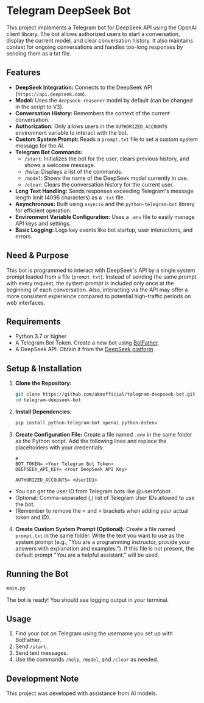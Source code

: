 # Telegram DeepSeek Bot

This project implements a Telegram bot for DeepSeek API using the OpenAI client library. The bot allows authorized users to start a conversation, display the current model, and clear conversation history. It also maintains context for ongoing conversations and handles too-long responses by sending them as a txt file.

## Features

* **DeepSeek Integration:** Connects to the DeepSeek API (`https://api.deepseek.com`).
* **Model:** Uses the `deepseek-reasoner` model by default (can be changed in the script to V3).
* **Conversation History:** Remembers the context of the current conversation.
* **Authorization:** Only allows users in the `AUTHORIZED_ACCOUNTS` environment variable to interact with the bot.
* **Custom System Prompt:** Reads a `prompt.txt` file to set a custom system message for the AI. 
* **Telegram Bot Commands:**
    * `/start`: Initializes the bot for the user, clears previous history, and shows a welcome message.
    * `/help`: Displays a list of the commands.
    * `/model`: Shows the name of the DeepSeek model currently in use.
    * `/clear`: Clears the conversation history for the current user.
* **Long Text Handling:** Sends responses exceeding Telegram's message length limit (4096 characters) as a `.txt` file.
* **Asynchronous:** Built using `asyncio` and the `python-telegram-bot` library for efficient operation.
* **Environment Variable Configuration:** Uses a `.env` file to easily manage API keys and settings.
* **Basic Logging:** Logs key events like bot startup, user interactions, and errors.

## Need & Purpose

This bot is programmed to interact with DeepSeek's API by a single system prompt loaded from a file (`prompt.txt`). Instead of sending the same prompt with every request, the system prompt is included only once at the beginning of each conversation. Also, interacting via the API may offer a more consistent experience compared to potential high-traffic periods on web interfaces.

## Requirements

* Python 3.7 or higher
* A Telegram Bot Token. Create a new bot using [BotFather](https://t.me/BotFather).
* A DeepSeek API. Obtain it from the [DeepSeek platform](https://platform.deepseek.com/)

## Setup & Installation

1.  **Clone the Repository:**
    ```bash
    git clone https://github.com/akmofficial/telegram-deepseek-bot.git
    cd telegram-deepseek-bot
    ```

2.  **Install Dependencies:**
    ```bash
    pip install python-telegram-bot openai python-dotenv
    ```

3.  **Create Configuration File:**
    Create a file named `.env` in the same folder as the Python script. Add the following lines and replace the placeholders with your credentials:
    ```dotenv
    #
    BOT_TOKEN= <Your Telegram Bot Token>
    DEEPSEEK_API_KEY= <Your DeepSeek API Key>

    AUTHORIZED_ACCOUNTS= <UserID1>
    ```
* You can get the user ID from Telegram bots like @userinfobot.
* Optional: Comma-separated (,) list of Telegram User IDs allowed to use the bot.
* (Remember to remove the < and > brackets when adding your actual token and ID).

4.  **Create Custom System Prompt (Optional):**
    Create a file named `prompt.txt` in the same folder. Write the text you want to use as the system prompt (e.g., "You are a programming instructor, provide your answers with explanation and examples."). If this file is not present, the default prompt "You are a helpful assistant." will be used.

## Running the Bot

```bash
main.py
```

The bot is ready! You should see logging output in your terminal.

## Usage

1.  Find your bot on Telegram using the username you set up with BotFather.
2.  Send `/start`. 
3.  Send text messages.
4.  Use the commands `/help`, `/model`, and `/clear` as needed.

## Development Note

This project was developed with assistance from AI models.
